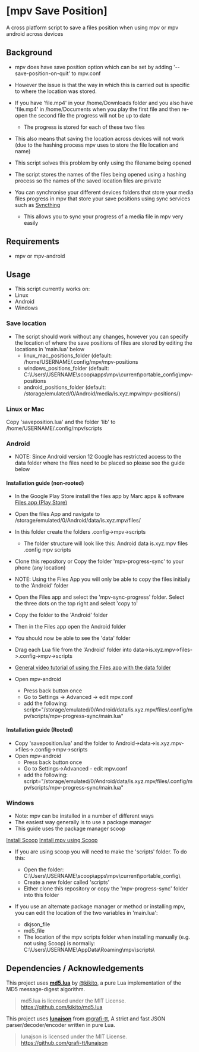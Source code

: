 # [mpv Save Position]

A cross platform script to save a files position when using mpv or mpv android across devices

## Background

- mpv does have save position option which can be set by adding '--save-position-on-quit' to mpv.conf
- However the issue is that the way in which this is carried out is specific to where the location was stored.
- If you have 'file.mp4' in your /home/Downloads folder and you also have 'file.mp4' in /home/Documents when you play the first file and then re-open the second file the progress will not be up to date
  - The progress is stored for each of these two files
- This also means that saving the location across devices will not work (due to the hashing process mpv uses to store the file location and name)

- This script solves this problem by only using the filename being opened
- The script stores the names of the files being opened using a hashing process so the names of the saved location files are private
- You can synchronise your different devices folders that store your media files progress in mpv that store your save positions using sync services such as [Syncthing](https://syncthing.net/)
  - This allows you to sync your progress of a media file in mpv very easily

## Requirements

- mpv or mpv-android

## Usage

- This script currently works on:
- Linux
- Android
- Windows

### Save location

- The script should work without any changes, however you can specify the location of where the save positions of files are stored by editing the locations in 'main.lua' below
  - linux_mac_positions_folder (default: /home/USERNAME/.config/mpv/mpv-positions
  - windows_positions_folder (default: C:\Users\USERNAME\scoop\apps\mpv\current\portable_config\mpv-positions
  - android_positions_folder (default: /storage/emulated/0/Android/media/is.xyz.mpv/mpv-positions/)

### Linux or Mac

Copy 'saveposition.lua' and the folder 'lib' to /home/USERNAME/.config/mpv/scripts

### Android

- NOTE: Since Android version 12 Google has restricted access to the data folder where the files need to be placed so please see the guide below

#### Installation guide (non-rooted)

- In the Google Play Store install the files app by Marc apps & software [Files app (Play Store)](https://play.google.com/store/apps/details?id=com.marc.files)

- Open the files App and navigate to /storage/emulated/0/Android/data/is.xyz.mpv/files/
- In this folder create the folders .config->mpv->scripts

  - The folder structure will look like this:
    Android
    data
    is.xyz.mpv
    files
    .config
    mpv
    scripts

- Clone this repository or Copy the folder 'mpv-progress-sync' to your phone (any location)
- NOTE: Using the Files App you will only be able to copy the files initially to the 'Android' folder
- Open the Files app and select the 'mpv-sync-progress' folder. Select the three dots on the top right and select 'copy to'
- Copy the folder to the 'Android' folder
- Then in the Files app open the Android folder
- You should now be able to see the 'data' folder
- Drag each Lua file from the 'Android' folder into data->is.xyz.mpv->files->.config->mpv->scripts
- [General video tutorial of using the Files app with the data folder](https://www.youtube.com/watch?v=HGzRx_HxrmQ)

- Open mpv-android
  - Press back button once
  - Go to Settings -> Advanced -> edit mpv.conf
  - add the following: script="/storage/emulated/0/Android/data/is.xyz.mpv/files/.config/mpv/scripts/mpv-progress-sync/main.lua"

#### Installation guide (Rooted)

- Copy 'saveposition.lua' and the folder to Android->data->is.xyz.mpv->files->.config->mpv->scripts
- Open mpv-android
  - Press back button once
  - Go to Settings->Advanced - edit mpv.conf
  - add the following: script="/storage/emulated/0/Android/data/is.xyz.mpv/files/.config/mpv/scripts/mpv-progress-sync/main.lua"

### Windows

- Note: mpv can be installed in a number of different ways
- The easiest way generally is to use a package manager
- This guide uses the package manager scoop

[Install Scoop](https://scoop.sh)
[Install mpv using Scoop](https://scoop.sh/#/apps?q=mpv&id=b05b47128464d8969416289383fbfc69a47353e3)

- If you are using scoop you will need to make the 'scripts' folder. To do this:

  - Open the folder: C:\Users\USERNAME\scoop\apps\mpv\current\portable_config\
  - Create a new folder called 'scripts'
  - Either clone this repository or copy the 'mpv-progress-sync' folder into this folder

- If you use an alternate package manager or method or installing mpv, you can edit the location of the two variables in 'main.lua':
  - dkjson_file
  - md5_file
  - The location of the mpv scripts folder when installing manually (e.g. not using Scoop) is normally: C:\Users\USERNAME\AppData\Roaming\mpv\scripts\

## Dependencies / Acknowledgements

This project uses [**md5.lua**](https://github.com/kikito/md5.lua) by [@kikito](https://github.com/kikito), a pure Lua implementation of the MD5 message-digest algorithm.

> md5.lua is licensed under the MIT License.  
> https://github.com/kikito/md5.lua

This project uses [**lunajson**](https://github.com/grafi-tt/lunajson) from [@grafi-tt](https://github.com/grafi-tt), A strict and fast JSON parser/decoder/encoder written in pure Lua.

> lunajson is licensed under the MIT License.  
> https://github.com/grafi-tt/lunajson
